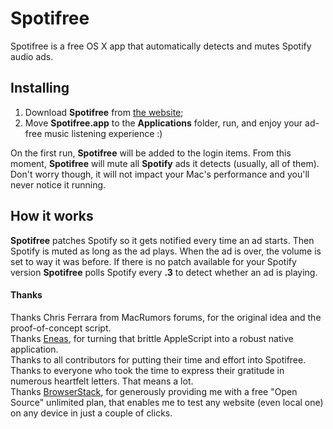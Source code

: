 # Spotifree
Spotifree is a free OS X app that automatically detects and mutes Spotify audio ads.

## Installing
1. Download **Spotifree** from [the website](http://spotifree.gordinskiy.com);
2. Move **Spotifree.app** to the **Applications** folder, run, and enjoy your ad-free music listening experience :)

On the first run, **Spotifree** will be added to the login items. From this moment, **Spotifree** will mute all **Spotify** ads it detects (usually, all of them). Don't worry though, it will not impact your Mac's performance and you'll never notice it running.

## How it works
**Spotifree** patches Spotify so it gets notified every time an ad starts. Then Spotify is muted as long as the ad plays. When the ad is over, the volume is set to way it was before. If there is no patch available for your Spotify version **Spotifree** polls Spotify every **.3** to detect whether an ad is playing.

#### Thanks
Thanks Chris Ferrara from MacRumors forums, for the original idea and the proof-of-concept script.  
Thanks [Eneas](https://github.com/E-n-e-a-s), for turning that brittle AppleScript into a robust native application.  
Thanks to all contributors for putting their time and effort into Spotifree.  
Thanks to everyone who took the time to express their gratitude in numerous heartfelt letters. That means a lot.  
Thanks [BrowserStack](https://www.browserstack.com), for generously providing me with a free "Open Source" unlimited plan, that enables me to test any website (even local one) on any device in just a couple of clicks.
